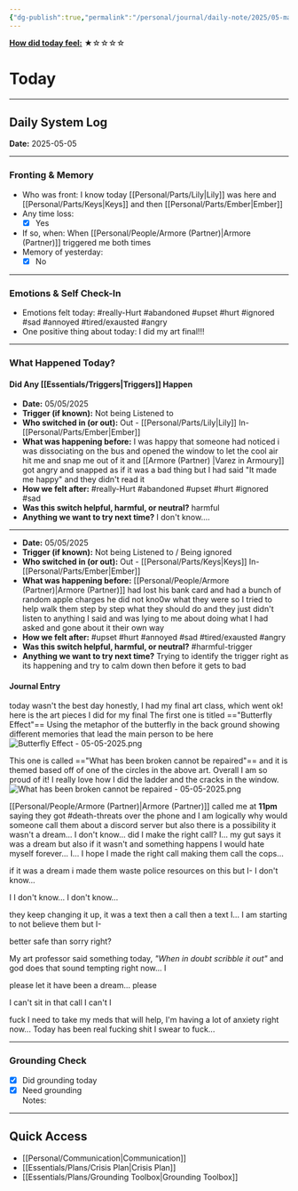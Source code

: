 ```yaml
---
{"dg-publish":true,"permalink":"/personal/journal/daily-note/2025/05-may/2025-05-05/","tags":["daily","triggered","hurt","angry","upset","tired/exausted","emotional","possible-bpd"]}
---
```


**<u>How did today feel:</u>** ★☆☆☆☆

# Today
---
## Daily System Log  
**Date:** 2025-05-05

---

### Fronting & Memory
- Who was front:  I know today [[Personal/Parts/Lily\|Lily]] was here and [[Personal/Parts/Keys\|Keys]] and then [[Personal/Parts/Ember\|Ember]]
- Any time loss: 
	- [x] Yes 
- If so, when:  When [[Personal/People/Armore (Partner)\|Armore (Partner)]] triggered me both times
- Memory of yesterday: 
	- [x] No  

---

### Emotions & Self Check-In
- Emotions felt today:  #really-Hurt #abandoned #upset  #hurt #ignored #sad #annoyed  #tired/exausted #angry 
- One positive thing about today:  I did my art final!!! 

---

### What Happened Today?
 #### Did  Any [[Essentials/Triggers\|Triggers]] Happen

- **Date:**  05/05/2025
- **Trigger (if known):**  Not being Listened to
- **Who switched in (or out):**  Out - [[Personal/Parts/Lily\|Lily]] In- [[Personal/Parts/Ember\|Ember]]
- **What was happening before:**  I was happy that someone had noticed i was dissociating on the bus and opened the window to let the cool air hit me and snap me out of it and [[Armore (Partner) \|Varez in Armoury]] got angry and snapped as if it was a bad thing but I had said "It made me happy" and they didn't read it
- **How we felt after:**  #really-Hurt #abandoned #upset  #hurt #ignored #sad 
- **Was this switch helpful, harmful, or neutral?**  harmful
- **Anything we want to try next time?** I don't know....
---

- **Date:**  05/05/2025
- **Trigger (if known):**  Not being Listened to / Being ignored
- **Who switched in (or out):**  Out -  [[Personal/Parts/Keys\|Keys]] In- [[Personal/Parts/Ember\|Ember]]
- **What was happening before:**  [[Personal/People/Armore (Partner)\|Armore (Partner)]] had lost his bank card and had a bunch of random apple charges he did not kno0w what they were so I tried to help walk them step by step what they should do and they just didn't listen to anything I said and was lying to me about doing what I had asked and gone about it their own way
- **How we felt after:**  #upset #hurt #annoyed #sad #tired/exausted #angry 
- **Was this switch helpful, harmful, or neutral?**  #harmful-trigger
- **Anything we want to try next time?** Trying to identify the trigger right as its happening and try to calm down then before it gets to bad 
#### Journal Entry
today wasn't the best day honestly, I had my final art class, which went ok! here is the art pieces I did for my final
The first one is titled =="Butterfly Effect"==  Using the metaphor of the butterfly in the back ground showing different memories that lead the main person to be here
![Butterfly Effect - 05-05-2025.png](/img/user/Personal/Images/Butterfly%20Effect%20-%2005-05-2025.png)

This one is called =="What has been broken cannot be repaired"== and it is themed based off of one of the circles in the above art. Overall I am so proud of it! I really love how I did the ladder and the cracks in the window. 
![What has been broken cannot be repaired - 05-05-2025.png](/img/user/Personal/Images/What%20has%20been%20broken%20cannot%20be%20repaired%20-%2005-05-2025.png)

[[Personal/People/Armore (Partner)\|Armore (Partner)]] called me at **11pm** saying they got #death-threats over the phone and I am logically why would someone call them about a discord server but also there is a possibility it wasn't a dream... I don't know... did I make the right call? I... my gut says it was a dream but also if it wasn't and something happens I would hate myself forever... I... I hope I made the right call making them call the cops...

if it was a dream i made them waste police resources on this but I- I don't know...

I I don't know... I don't know... 

they keep changing it up, it was a text then a call then a text I... I am starting to not believe them but I- 

better safe than sorry right?

My art professor said something today, *"When in doubt scribble it out"* and god does that sound tempting right now... I 

please let it have been a dream... please 

I can't sit in that call I can't I 

fuck I need to take my meds that will help, I'm having a lot of anxiety right now... Today has been real fucking shit I swear to fuck...

---

### Grounding Check  
-  [x] Did grounding today  
-  [x] Need grounding  
Notes:  

---

## Quick Access
- [[Personal/Communication\|Communication]]
- [[Essentials/Plans/Crisis Plan\|Crisis Plan]]
- [[Essentials/Plans/Grounding Toolbox\|Grounding Toolbox]]
